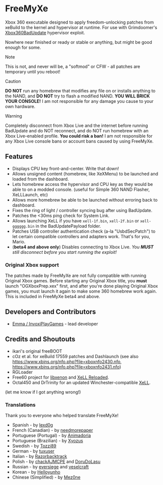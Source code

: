 # FreeMyXe

Xbox 360 executable designed to apply freedom-unlocking patches from xeBuild
to the kernel and hypervisor at runtime. For use with Grimdoomer's
[Xbox360BadUpdate](https://github.com/grimdoomer/Xbox360BadUpdate) hypervisor
exploit.

Nowhere near finished or ready or stable or anything, but might be good enough
for some.

> [!NOTE]
> This is not, and never will be, a "softmod" or CFW - all patches are temporary
> until you reboot!

> [!CAUTION]
> **DO NOT** run any homebrew that modifies any file on or installs anything to
> the NAND, and **DO NOT** try to flash a modified NAND. **YOU WILL BRICK YOUR
> CONSOLE!** I am not responsible for any damage you cause to your own hardware.

> [!WARNING] 
> Completely disconnect from Xbox Live and the internet before running BadUpdate
> and do NOT reconnect, and do NOT run homebrew with an Xbox Live-enabled profile.
> **You could risk a ban!**
> I am not responsible for any Xbox Live console bans or account bans caused by
> using FreeMyXe.

## Features

* Displays CPU key front-and-center. Write that down!
* Allows unsigned content (homebrew, like XeXMenu) to be launched and loaded
  from the dashboard.
* Lets homebrew access the hypervisor and CPU key as they would be able to on
  a modded console. (useful for Simple 360 NAND Flasher, XeLLLaunch, etc)
* Allows more homebrew be able to be launched without erroring back to
  dashboard.
* Fixes the ring of light / controller syncing bug after using BadUpdate.
* Patches the <30ms ping check for System Link.
* Allows launching XeLL if you have `xell-1f.bin`, `xell-2f.bin` or 
  `xell-gggggg.bin` in the BadUpdatePayload folder.
* Patches USB controller authentication check (a-la "UsbdSecPatch") to let
  certain compatible controllers and adapters work. That's for you, Mario.
* (**beta4 and above only**) Disables connecting to Xbox Live. *You **MUST**
  still disconnect before you start running the exploit!*

### Original Xbox support

The patches made by FreeMyXe are not fully compatible with running Original Xbox
games. Before starting any Original Xbox title, you **must** launch
"OGXboxPrep.xex" first, and after you're done playing Original Xbox games, you
must launch it again to make some 360 homebrew work again. This is included in
FreeMyXe beta4 and above.

## Developers and Contributors

* [Emma / InvoxiPlayGames](https://github.com/InvoxiPlayGames) - lead developer

## Credits and Shoutouts

* ikari's original freeBOOT
* cOz et al. for xeBuild 17559 patches and Dashlaunch
  (see also https://www.xbins.org/nfo.php?file=xboxnfo2430.nfo,
  https://www.xbins.org/nfo.php?file=xboxnfo2431.nfo)
* RGLoader
* Free60 project for [libxenon](https://github.com/Free60Project/libxenon) and
  [XeLL Reloaded](https://github.com/Free60Project/xell-reloaded).
* Octal450 and DrTrinity for an updated Winchester-compatible
  [XeLL](https://github.com/Octal450/xell-reloaded).

(let me know if I got anything wrong!)

### Translations

Thank you to everyone who helped translate FreeMyXe!

* Spanish - by [lexd0g](https://github.com/lexd0g)
* French (Canadian) - by [needmorepaper](https://github.com/needmorepaper)
* Portuguese (Portugal) - by [Animadoria](https://github.com/Animadoria)
* Portuguese (Brazilian) - by [Xyozus](https://github.com/Xyozus)
* Swedish - by [Tozzi89](https://github.com/Tozzi89)
* German - by [tuxuser](https://github.com/tuxuser)
* Italian - by [Razorbacktrack](https://github.com/Razorbacktrack)
* Polish - by [chackAJMCPE](https://github.com/chackAJMCPE) and [DoruDoLasu](https://github.com/DoruDoLasu)
* Russian - by [eversiege](https://github.com/eversiege) and [veselcraft](https://github.com/veselcraft)
* Korean - by [Helloyunho](https://github.com/Helloyunho)
* Chinese (Simplified) - by [Mez0ne](https://github.com/Mez0ne)
